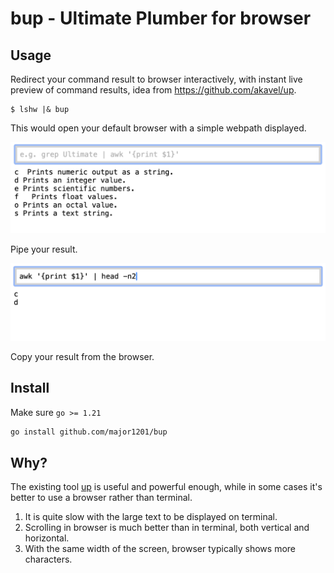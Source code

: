 # bup - Ultimate Plumber for browser

## Usage

Redirect your command result to browser interactively, with instant live preview of command results, idea from <https://github.com/akavel/up>.

```
$ lshw |& bup
```

This would open your default browser with a simple webpath displayed.

![](images/01.png)

Pipe your result.

![](images/02.png)

Copy your result from the browser.

## Install

Make sure `go >= 1.21`

```bash
go install github.com/major1201/bup
```

## Why?

The existing tool [up](https://github.com/akavel/up) is useful and powerful enough, while in some cases it's better to use a browser rather than terminal.

1. It is quite slow with the large text to be displayed on terminal.
2. Scrolling in browser is much better than in terminal, both vertical and horizontal.
3. With the same width of the screen, browser typically shows more characters.

